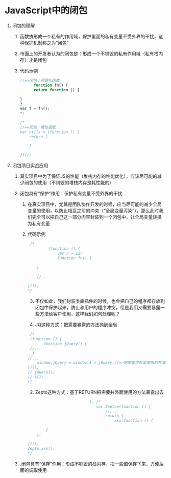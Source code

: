 # JavaScript中的闭包

1. 闭包的理解

   1. 函数执形成一个私有的作用域，保护里面的私有变量不受外界的干扰，这种保护机制称之为“闭包”

   2. 市面上的开发者认为的闭包是：形成一个不销毁的私有作用域（私有栈内存）才是闭包

   3. 代码示例

      ```javascript
      //=>闭包：柯理化函数
            function fn() {
            return function () {
      
      }
      }
      var f = fn();
      */
      
      /*
      //=>闭包：惰性函数
      var utils = (function () {
          return {
      
          }
      
      })();
      ```

2. 闭包项目实战应用

   1. 真实项目中为了保证JS的性能（堆栈内存的性能优化），应该尽可能的减少闭包的使用（不销毁的堆栈内存是耗性能的）

   2. 闭包具有“保护”作用：保护私有变量不受外界的干扰

      1. 在真实项目中，尤其是团队协作开发的时候，应当尽可能的减少全局变量的使用，以防止相互之前的冲突（“全局变量污染”），那么此时我们完全可以把自己这一部分内容封装到一个闭包中，让全局变量转换为私有变量

      2. 代码示例

         ```javascript
          /*
                  (function () {
                      var n = 12;
                      function fn() {
         
             }
             
             //...
         
         })();
         */
         ```

         3. 不仅如此，我们封装类库插件的时候，也会把自己的程序都存放到闭包中保护起来，防止和用户的程序冲突，但是我们又需要暴露一些方法给客户使用，这样我们如何处理呢？

           1. JQ这种方式：把需要暴露的方法抛到全局

          ```javascript
           /*
           (function () {
                 function jQuery() {
           //...
            }
          //...
              window.jQuery = window.$ = jQuery;//=>把需要供外面使用的方法，通过给WIN设置属性的方式暴露出去
          })();
          // jQuery();
          // $();
          */
          ```

           2. Zepto这种方式：基于RETURN把需要共外面使用的方法暴露出去

          ```javascript
                                     2. /*
                                        var Zepto=(function () {
                                            //...
                                            return {
                                                xxx:function () {
          
                  }
              };
          
          })();
          Zepto.xxx();
          */
          ```

   3. .闭包具有“保存”作用：形成不销毁的栈内存，把一些值保存下来，方便后面的调取使用